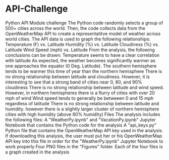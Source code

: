 # API-Challenge
Python API Module challenge
The Python code randomly selects a group of 500+ cities across the world. Then, the code collects data from the OpenWeatherMap API to create a representatitve model of weather across world cities. The API data is used to graph the following relationships:
Temperature (F) vs. Latitude
Humidity (%) vs. Latitude
Cloudiness (%) vs. Latitude
Wind Speed (mph) vs. Latitude
From the analysis, the following conclusions can be drawn:
Temperature seems to have a clear correlation with latitude
As expected, the weather becomes significantly warmer as one approaches the equator (0 Deg. Latitude). The southern hemisphere tends to be warmer this time of year than the northern hemisphere
There is no strong relationship between latitude and cloudiness. However, it is interesting to see that a strong band of cities near 0, 80, and 90% cloudiness
There is no strong relationship between latitude and wind speed. However, in northern hemispheres there is a flurry of cities with over 20 mph of wind
Wind speed tends to generally be betweeen 0 and 15 mph regardless of latitude
There is no strong relationship between latitude and humidity. however there is a slightly larger cluster of northern hemisphere cities with high humidity (above 60% humidity)
Files
The analysis includes the following files:
A "WeatherPy.ipynb" and "VacationPy.ipynb" Jupyter Notebook that contains the Python code for the analysis
A "api_keys.py" Python file that contains the OpenWeatherMap API key used in the analysis. If downloading this analysis, the user must put her or his OpenWeatherMap API key into this file in order for the "WeatherPy.ipynb" Jupyter Notebook to work properly
Four PNG files in the "Figures" folder. Each of the four files is a graph created in the analysis
